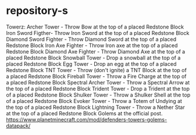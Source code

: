 # repository-s
Towerz: Archer Tower - Throw Bow at the top of a placed Redstone Block
Iron Sword Figther- Throw Iron Sword at the top of a placed Redstone Block
Diamond Sword Fighter - Throw Diamond Sword at the top of a placed Redstone Block
Iron Axe Fighter - Throw Iron axe  at the top of a placed Redstone Block
Diamond Axe Fighter - Throw Diamond Axe at the top of a placed Redstone Block
Snowball Tower - Drop a snowball at the top of a placed Redstone Block
Egg Tower - Drop an egg at the top of a placed Redstone Block
TNT Tower - Throw (don't ignite) a TNT Block at the top of a placed Redstone Block
Fireball Tower - Throw a Fire Charge at the top of a placed Redstone Block
Spectral Archer Tower - Throw a Spectral Arrow at the top of a placed Redstone Block
Trident Tower - Drop a Trident at the top of a placed Redstone Block
Shulker Tower - Throw a Shulker Shell at the top of a placed Redstone Block
Evoker Tower - Throw a Totem of Undying at the top of a placed Redstone Block
Lightning Tower - Throw a Nether Star at the top of a placed Redstone Block
Golems at the official post. https://www.planetminecraft.com/mod/defenders-towers-golems-datapack/
